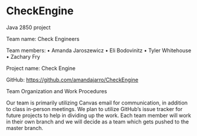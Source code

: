 # CheckEngine
Java 2850 project 

Team name: Check Engineers

Team members: 
•	Amanda Jaroszewicz
•	Eli Bodovinitz
•	Tyler Whitehouse
•	Zachary Fry

Project name: Check Engine

GitHub: https://github.com/amandajarro/CheckEngine

Team Organization and Work Procedures

Our team is primarily utilizing Canvas email for communication, in addition to class in-person meetings. We plan to utilize GitHub’s issue tracker for future projects to help in dividing up the work. Each team member will work in their own branch and we will decide as a team which gets pushed to the master branch. 

 

